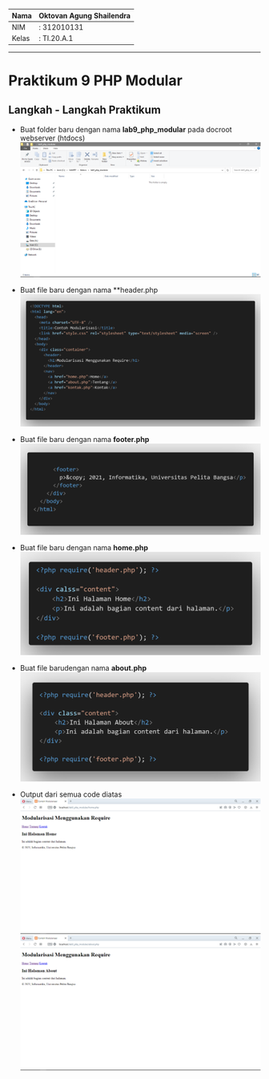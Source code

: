 | Nama  | Oktovan Agung Shailendra|
|-------|-------------------------|
|NIM    |: 312010131              |
|Kelas  |: TI.20.A.1              |

---
 # Praktikum 9 PHP Modular

 ## Langkah - Langkah Praktikum

 - Buat folder baru dengan nama **lab9_php_modular** pada docroot webserver (htdocs)
 ![img](img/lab9phpmodular.png)

- Buat file baru dengan nama **header.php
![img](img/header.png)

- Buat file baru dengan nama **footer.php**
![img](img/footer.png)

- Buat file baru dengan nama **home.php**
![img](img/home.png)

- Buat file barudengan nama **about.php**
![img](img/about.png)

- Output dari semua code diatas
![img](img/outputhome.png)
![img](img/outputabout.png)
